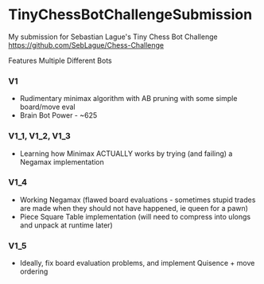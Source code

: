 # TinyChessBotChallengeSubmission
My submission for Sebastian Lague's Tiny Chess Bot Challenge
https://github.com/SebLague/Chess-Challenge

Features Multiple Different Bots

### V1
- Rudimentary minimax algorithm with AB pruning with some simple board/move eval
- Brain Bot Power - ~625

### V1_1, V1_2, V1_3
- Learning how Minimax ACTUALLY works by trying (and failing) a Negamax implementation

### V1_4
- Working Negamax (flawed board evaluations - sometimes stupid trades are made when they should not have happened, ie queen for a pawn)
- Piece Square Table implementation (will need to compress into ulongs and unpack at runtime later)

### V1_5
- Ideally, fix board evaluation problems, and implement Quisence + move ordering
